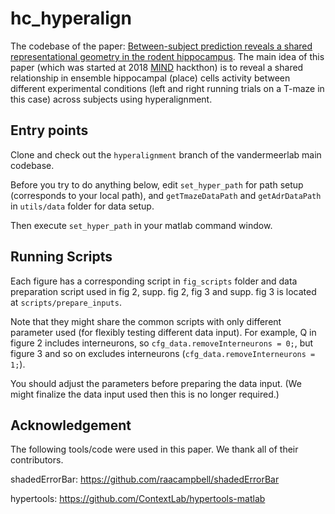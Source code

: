 # hc_hyperalign

The codebase of the paper: [Between-subject prediction reveals a shared representational geometry in the rodent hippocampus](https://www.biorxiv.org/content/10.1101/2020.01.27.922062v1). The main idea of this paper (which was started at 2018 [MIND](https://summer-mind.github.io/) hackthon) is to reveal a shared relationship in ensemble hippocampal (place) cells activity between different experimental conditions (left and right running trials on a T-maze in this case) across subjects using hyperalignment.

## Entry points

Clone and check out the `hyperalignment` branch of the vandermeerlab main codebase.

Before you try to do anything below, edit `set_hyper_path` for path setup (corresponds to your local path), and `getTmazeDataPath` and `getAdrDataPath` in `utils/data` folder for data setup.

Then execute `set_hyper_path` in your matlab command window.

## Running Scripts

Each figure has a corresponding script in
`fig_scripts` folder and data preparation script used in fig 2, supp. fig 2, fig 3 and supp. fig 3 is located at `scripts/prepare_inputs`.

Note that they might share the common scripts with only different parameter used (for flexibly testing different data input). For example, Q in figure 2 includes interneurons, so `cfg_data.removeInterneurons = 0;`, but figure 3 and so on excludes interneurons (`cfg_data.removeInterneurons = 1;`).

You should adjust the parameters before preparing the data input. (We might finalize the data input used then this is no longer required.)

## Acknowledgement

The following tools/code were used in this paper. We thank all of their contributors.

shadedErrorBar: https://github.com/raacampbell/shadedErrorBar

hypertools: https://github.com/ContextLab/hypertools-matlab
